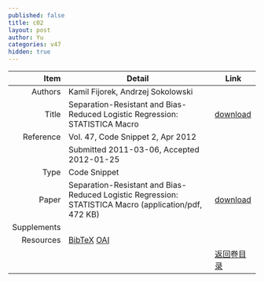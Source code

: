 ```yaml
---
published: false
title: c02
layout: post
author: Yu
categories: v47
hidden: true
---
```


| Item | Detail | Link |
|---:|---|---|
| Authors | Kamil Fijorek, Andrzej Sokolowski| |
| Title |Separation-Resistant and Bias-Reduced Logistic Regression: STATISTICA Macro | [download](http://www.jstatsoft.org/v47/c02/paper) |
| Reference |Vol. 47, Code Snippet 2, Apr 2012 | |
| | Submitted 2011-03-06, Accepted 2012-01-25| | 
| Type | Code Snippet| |
| Paper | Separation-Resistant and Bias-Reduced Logistic Regression: STATISTICA Macro  (application/pdf, 472 KB)| [download](http://www.jstatsoft.org/v47/c02/paper) |
| Supplements | | |
| Resources | [BibTeX](http://www.jstatsoft.org/v47/c02/bibtex) [OAI](http://www.jstatsoft.org/oai?verb=GetRecord&identifier=oai.jstatsoft/v47/c02&prefix=oai_dc)| |
| |  | [返回卷目录]({{site.baseurl}}/volume/v47.html) |